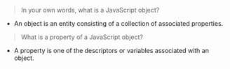 >In your own words, what is a JavaScript object?
* An object is an entity consisting of a collection of associated properties.

>What is a property of a JavaScript object?
* A property is one of the descriptors or variables associated with an object.